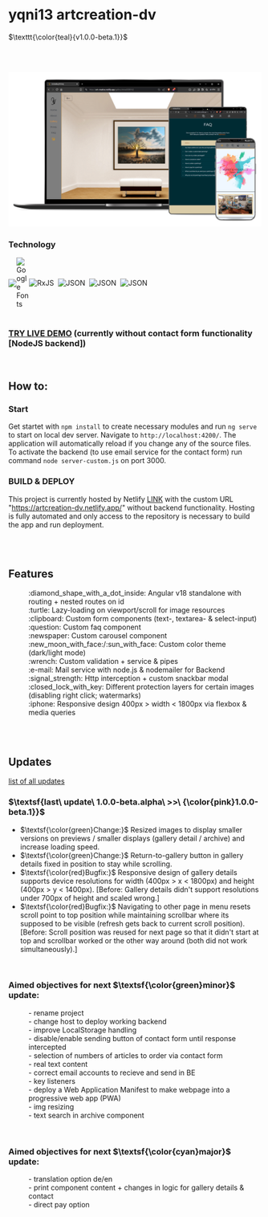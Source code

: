 
# yqni13 artcreation-dv
$\texttt{\color{teal}{v1.0.0-beta.1}}$


<br><br>

<div>
      <img src="public/assets/readme/responsive_overview.png">
</div>

### Technology

<div style="display:flex; align-items:center;">    
      <img src="https://img.shields.io/badge/Angular-%23DD0031.svg?logo=angular&logoColor=white">
      <img alt="Google Fonts" src="https://external-content.duckduckgo.com/iu/?u=https%3A%2F%2Flogos-world.net%2Fwp-content%2Fuploads%2F2021%2F03%2FGoogle-Fonts-Logo.png&f=1&nofb=1&ipt=570b1eadbf10850285149faa90b47496e415ec5daf70efb973248c194025a6a5&ipo=images" style="height:auto; width:5%">
      <img src="public/assets/logo_ico/rxjs_logo32.ico" alt="RxJS">&nbsp;&nbsp;
      <img src="public/assets/logo_ico/json_logo28.ico" alt="JSON">&nbsp;&nbsp;
      <img src="public/assets/logo_ico/nodejs_logo32.ico" alt="JSON">&nbsp;&nbsp;
      <img src="public/assets/logo_ico/i18n_logo32.ico" alt="JSON">
</div>
<br>

### <a href="https://artcreation-dv.netlify.app/">TRY LIVE DEMO</a> (currently without contact form functionality [NodeJS backend])

<br>

## How to:

### Start

Get startet with `npm install` to create necessary modules and run `ng serve` to start on local dev server. Navigate to `http://localhost:4200/`. The application will automatically reload if you change any of the source files. To activate the backend (to use email service for the contact form) run command `node server-custom.js` on port 3000.

### BUILD & DEPLOY
This project is currently hosted by Netlify <a href="https://app.netlify.com/">LINK</a> with the custom URL "https://artcreation-dv.netlify.app/" without backend functionality. Hosting is fully automated and only access to the repository is necessary to build the app and run deployment.

<br><br>


## Features

<dl>
      <dd>:diamond_shape_with_a_dot_inside: Angular v18 standalone with routing + nested routes on id</dd>
      <dd>:turtle: Lazy-loading on viewport/scroll for image resources</dd>
      <dd>:clipboard: Custom form components (text-, textarea- & select-input)</dd>
      <dd>:question: Custom faq component</dd>
      <dd>:newspaper: Custom carousel component</dd>
      <dd>:new_moon_with_face:/:sun_with_face: Custom color theme (dark/light mode)</dd>
      <dd>:wrench: Custom validation + service & pipes</dd>
      <dd>:e-mail: Mail service with node.js & nodemailer for Backend</dd>
      <dd>:signal_strength: Http interception + custom snackbar modal</dd>
      <dd>:closed_lock_with_key: Different protection layers for certain images (disabling right click; watermarks)</dd>
      <dd>:iphone: Responsive design 400px > width < 1800px via flexbox & media queries</dd>
</dl>

<br><br>


## Updates

[list of all updates](update_protocol.md)
### $\textsf{last\ update\ 1.0.0-beta.alpha\ >>\ {\color{pink}1.0.0-beta.1}}$

- $\textsf{\color{green}Change:}$ Resized images to display smaller versions on previews / smaller displays (gallery detail / archive) and increase loading speed.
- $\textsf{\color{green}Change:}$ Return-to-gallery button in gallery details fixed in position to stay while scrolling.
- $\textsf{\color{red}Bugfix:}$ Responsive design of gallery details supports device resolutions for width (400px > x < 1800px) and height (400px > y < 1400px). [Before: Gallery details didn't support resolutions under 700px of height and scaled wrong.]
- $\textsf{\color{red}Bugfix:}$ Navigating to other page in menu resets scroll point to top position while maintaining scrollbar where its supposed to be visible (refresh gets back to current scroll position). [Before: Scroll position was reused for next page so that it didn't start at top and scrollbar worked or the other way around (both did not work simultaneously).]

<br>

### Aimed objectives for next $\textsf{\color{green}minor}$ update:
<dl>
      <dd>- rename project</dd>
      <dd>- change host to deploy working backend</dd>
      <dd>- improve LocalStorage handling</dd>
      <dd>- disable/enable sending button of contact form until response intercepted</dd>
      <dd>- selection of numbers of articles to order via contact form</dd>
      <dd>- real text content</dd>
      <dd>- correct email accounts to recieve and send in BE</dd>
      <dd>- key listeners</dd>
      <dd>- deploy a Web Application Manifest to make webpage into a progressive web app (PWA)</dd>
      <dd>- img resizing</dd>
      <dd>- text search in archive component</dd>
</dl>
<br>

### Aimed objectives for next $\textsf{\color{cyan}major}$ update:
<dl>
      <dd>- translation option de/en</dd>
      <dd>- print component content + changes in logic for gallery details & contact</dd>
      <dd>- direct pay option</dd>
</dl>
<br>
